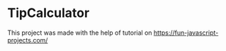 # TipCalculator

This project was made with the help of tutorial  on https://fun-javascript-projects.com/
